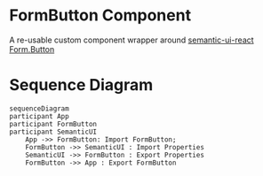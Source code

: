 # FormButton Component

A re-usable custom component wrapper around [semantic-ui-react Form.Button](https://react.semantic-ui.com/collections/form)

# Sequence Diagram

```mermaid
sequenceDiagram
participant App
participant FormButton
participant SemanticUI
    App ->> FormButton: Import FormButton;
    FormButton ->> SemanticUI : Import Properties
    SemanticUI ->> FormButton : Export Properties
    FormButton ->> App : Export FormButton
```
